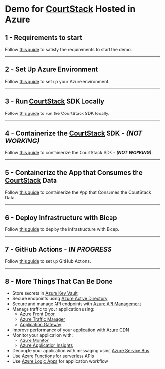# Demo for [CourtStack](https://courtstack.org) Hosted in Azure

## 1 - Requirements to start

Follow [this guide](ReadMeResources/Requirements.md) to satisfy the requirements to start the demo.

---

## 2 - Set Up Azure Environment

Follow [this guide](ReadMeResources/SetUpAzure.md) to set up your Azure environment.

---

## 3 - Run [CourtStack](https://courtstack.org) SDK Locally

Follow [this guide](ReadMeResources/RunSDK.md) to run the CourtStack SDK locally.

---

## 4 - Containerize the [CourtStack](https://courtstack.org) SDK - _**(NOT WORKING)**_

Follow [this guide](ReadMeResources/ContainerizeSDK.md) to containerize the CourtStack SDK - _**(NOT WORKING)**_.

---

## 5 - Containerize the App that Consumes the [CourtStack](https://courtstack.org) Data

Follow [this guide](ReadMeResources/ContainerizeApp.md) to containerize the App that Consumes the CourtStack Data.

---

## 6 - Deploy Infrastructure with Bicep

Follow [this guide](ReadMeResources/DeployBicep.md) to deploy the infrastructure with Bicep.

---

## 7 - GitHub Actions - _**IN PROGRESS**_

Follow [this guide](ReadMeResources/GitHubActions.md) to set up GitHub Actions.

---

## 8 - More Things That Can Be Done

* Store secrets in [Azure Key Vault](https://learn.microsoft.com/en-us/azure/key-vault/general/basic-concepts)
* Secure endpoints using [Azure Active Directory](https://docs.microsoft.com/en-us/azure/active-directory)
* Secure and manage API endpoints with [Azure API Management](https://docs.microsoft.com/en-us/azure/api-management)
* Manage traffic to your application using:
  * [Azure Front Door](https://docs.microsoft.com/en-us/azure/frontdoor/front-door-overview)
  * [Azure Traffic Manager](https://docs.microsoft.com/en-us/azure/traffic-manager/traffic-manager-overview)
  * [Application Gateway](https://docs.microsoft.com/en-us/azure/application-gateway/overview)
* Improve performance of your application with [Azure CDN](https://docs.microsoft.com/en-us/azure/cdn/cdn-overview)
* Monitor your application with:
  * [Azure Monitor](https://docs.microsoft.com/en-us/azure/azure-monitor/overview)
  * [Azure Application Insights](https://docs.microsoft.com/en-us/azure/azure-monitor/app/app-insights-overview)
* Decouple your application with messaging using [Azure Service Bus](https://docs.microsoft.com/en-us/azure/service-bus-messaging/service-bus-messaging-overview)
* Use [Azure Functions](https://docs.microsoft.com/en-us/azure/azure-functions/functions-overview) for serverless APIs
* Use [Azure Logic Apps](https://docs.microsoft.com/en-us/azure/logic-apps/logic-apps-overview) for application workflow
